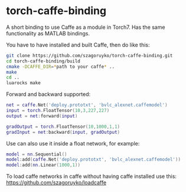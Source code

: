 torch-caffe-binding
===================

A short binding to use Caffe as a module in Torch7. Has the same functionality as MATLAB bindings.

You have to have installed and built Caffe, then do like this:

```bash
git clone https://github.com/szagoruyko/torch-caffe-binding.git
cd torch-caffe-binding/build
cmake -DCAFFE_DIR=*path to your caffe* ..
make
cd ..
luarocks make
```

Forward and backward supported:

```lua
net = caffe.Net('deploy.prototxt', 'bvlc_alexnet.caffemodel')
input = torch.FloatTensor(10,3,227,227)
output = net:forward(input)

gradOutput = torch.FloatTensor(10,1000,1,1)
gradInput = net:backward(input, gradOutput)
```

Use can also use it inside a float network, for example:

```lua
model = nn.Sequential()
model:add(caffe.Net('deploy.prototxt', 'bvlc_alexnet.caffemodel'))
model:add(nn.Linear(1000,1))
```

To load caffe networks in caffe without having caffe installed use this:
https://github.com/szagoruyko/loadcaffe
